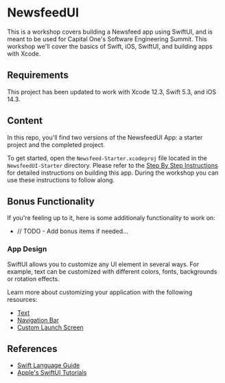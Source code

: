 # NewsfeedUI

This is a workshop covers building a Newsfeed app using SwiftUI, and is meant to be used for Capital One's Software Engineering Summit. This workshop we'll cover the basics of Swift, iOS, SwiftUI, and building apps with Xcode.

## Requirements

This project has been updated to work with Xcode 12.3, Swift 5.3, and iOS 14.3.

## Content

In this repo, you'll find two versions of the NewsfeedUI App: a starter project and the completed project.

To get started, open the `Newsfeed-Starter.xcodeproj` file located in the `NewsfeedUI-Starter` directory. Please refer to the [Step By Step Instructions](./StepByStepInstructions.md) for detailed instructions on building this app. During the workshop you can use these instructions to follow along.

## Bonus Functionality

If you're feeling up to it, here is some additionaly functionality to work on:

* // TODO - Add bonus items if needed...

### App Design

SwiftUI allows you to customize any UI element in several ways.  For example, text can be customized with different colors, fonts, backgrounds or rotation effects.

Learn more about customizing your application with the following resources:

* [Text](https://www.appcoda.com/learnswiftui/swiftui-text.html)
* [Navigation Bar](https://www.ioscreator.com/tutorials/swiftui-customize-navigation-bar-tutorial)
* [Custom Launch Screen](https://www.tutlane.com/tutorial/ios/ios-launch-screen-splash-screen)

## References

* [Swift Language Guide](https://docs.swift.org/swift-book/LanguageGuide/TheBasics.html)
* [Apple's SwiftUI Tutorials](https://developer.apple.com/tutorials/swiftui/)
